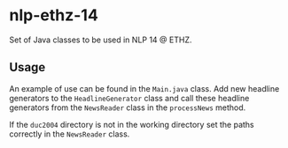 nlp-ethz-14
===========

Set of Java classes to be used in NLP 14 @ ETHZ.

## Usage
An example of use can be found in the ``Main.java`` class. Add new headline generators to the ``HeadlineGenerator`` class and call these headline generators from the ``NewsReader`` class in the ``processNews`` method.

If the ``duc2004`` directory is not in the working directory set the paths correctly in the ``NewsReader`` class.

